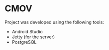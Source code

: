 # CMOV

Project was developed using the following tools:

* Android Studio
* Jetty (for the server)
* PostgreSQL
